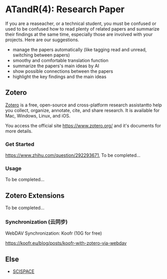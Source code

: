 # ATandR(4): Research Paper

If you are a reaseacher, or a technical student, you must be confused or used to be confused how to read plenty of related papers and summarize their findings at the same time, especially those are involved with your projects. Here are our suggestions.

- manage the papers automatically (like tagging read and unread, switching between papers)
- smoothy and comfortable translation function
- summarize the papers's main ideas by AI
- show possible connections between the papers
- highlight the key findings and the main ideas

## Zotero

[Zotero](https://www.zotero.org/) is a free, open-source and cross-platform research assistantto help you
collect, organize, annotate, cite, and share research. It is available for Mac, Windows, Linux, and iOS. 

You access the official site https://www.zotero.org/ and it's documents for more details.

### Get Started
https://www.zhihu.com/question/292293671, To be completed...

### Usage
To be completed...

## Zotero Extensions
To be completed...

###  Synchronization (云同步)

WebDAV Synchronization: Koofr (10G for free)

https://koofr.eu/blog/posts/koofr-with-zotero-via-webdav

## Else 

- [SCISPACE](https://www.zhihu.com/question/321671908/answer/3520018138?utm_campaign=shareopn&utm_medium=social&utm_psn=1795000531623735297&utm_source=wechat_session)